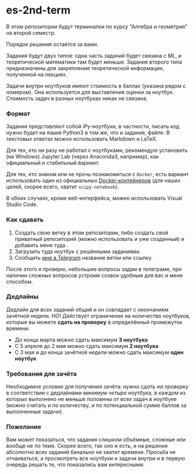 # es-2nd-term
В этом репозитории будут терминалки по курсу "Алгебра и геометрия" на второй семестр.

Порядок решения остаётся за вами.

Задания будут двух типов: одна часть заданий будет связана с ML, и теоретической математики там будет меньше. Задания второго типа предназначены для закрепления теоретической информации, полученной на лекциях.

Задачи внутри ноутбуков имеют стоимость в баллах (указана рядом с номером). Она используется для выставления оценки за ноутбук. Стоимость задач в разных ноутбуках никак не связана.

### Формат

Задания представляют собой iPy-ноутбуки, в частности, писать код нужно будет на языке Python3 в том же, что и задание, файле. В текстовых ответах можно использовать Markdown и LaTeX.

Для тех, кто ни разу не работал с ноутбуками, рекомендую установить (на Windows) Jupyter Lab (через Anaconda3, например), как официальный и стабильный вариант. 

Для тех, кто знаком или не прочь познакомиться с `Docker`, есть вариант использовать один из официальных [Docker-контейнеров](https://jupyter-docker-stacks.readthedocs.io/en/latest/using/selecting.html#core-stacks) (для наших целей, скорее всего, хватит `scipy-notebook`).

В обоих случаях, кроме веб-интерфейса, можно использовать Visual Studio Code.

### Как сдавать

1. Создать свою ветку в этом репозитории, либо создать свой приватный репозиторий (можно использовать и уже созданный) и добавить меня туда .
2. Загрузить туда ноутбук с решёнными заданиями.
3. Сообщить [мне в Telegram](https://t.me/xrzvs) название ветки или ссылку.

После этого я проверю, небольшие вопросы задам в телеграме, при наличии сложных вопросов устроим созвон удобным для вас и меня способом.

### Дедлайны

Дедлайн для всех заданий общий и он совпадает с окончанием зачётной недели.
НО! Действует ограничение на количество ноутбуков, которые вы можете **сдать на проверку** в определённый промежуток времени. 

- До конца марта можно сдать максимум **3 ноутбука**
- С 5 апреля до 2 мая можно сдать максимум **2 ноутбука**
- С 3 мая и до конца зачётной недели можно сдать максимум **один ноутбук**

### Требования для зачёта

Необходимое условие для получения зачёта: нужно *сдать на проверку* в соответствии с дедлайнами минимум *четыре* ноутбука, в каждом из которых выполнено не меньше половины от всех задач в ноутбуке (можно считать и по количеству, и по потенциальной сумме баллов за выполненные задачи).

### Пожелание

Вам может показаться, что задания слишком объёмные, сложные или вообще не по теме. Скорее всего, так оно и есть, и на решение абсолютно всех заданий банально не хватит времени. Просьба не отчаиваться, а просмотреть все ноутбуки и задачи внутри и в первую очередь решать те, что показались вам интересными. 



